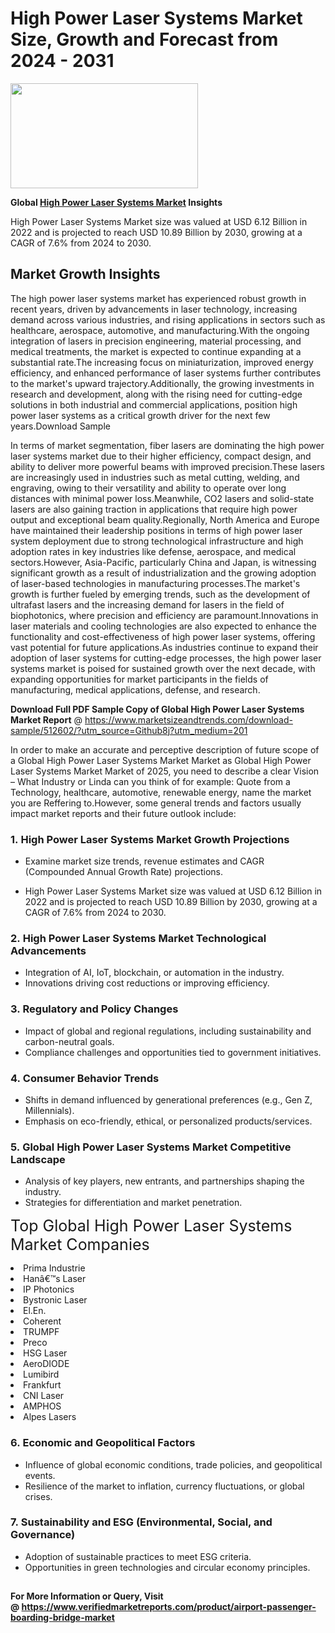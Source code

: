 <H1>High Power Laser Systems Market Size, Growth and Forecast from 2024 - 2031</H1><img class="aligncenter size-medium wp-image-584254" src="https://thirdeyenews.in/wp-content/uploads/2024/09/Global-Market-Research-300x168.jpeg" alt="" width="300" height="168" /><p><strong>Global&nbsp;<a href="https://www.marketsizeandtrends.com/download-sample/512602/?utm_source=Github8j?utm_medium=201">High Power Laser Systems Market</a> Insights</strong></p><p>High Power Laser Systems Market size was valued at USD 6.12 Billion in 2022 and is projected to reach USD 10.89 Billion by 2030, growing at a CAGR of 7.6% from 2024 to 2030.</p><p><h2>Market Growth Insights</h2> <p>The high power laser systems market has experienced robust growth in recent years, driven by advancements in laser technology, increasing demand across various industries, and rising applications in sectors such as healthcare, aerospace, automotive, and manufacturing.With the ongoing integration of lasers in precision engineering, material processing, and medical treatments, the market is expected to continue expanding at a substantial rate.The increasing focus on miniaturization, improved energy efficiency, and enhanced performance of laser systems further contributes to the market's upward trajectory.Additionally, the growing investments in research and development, along with the rising need for cutting-edge solutions in both industrial and commercial applications, position high power laser systems as a critical growth driver for the next few years.Download Sample </p> <p>In terms of market segmentation, fiber lasers are dominating the high power laser systems market due to their higher efficiency, compact design, and ability to deliver more powerful beams with improved precision.These lasers are increasingly used in industries such as metal cutting, welding, and engraving, owing to their versatility and ability to operate over long distances with minimal power loss.Meanwhile, CO2 lasers and solid-state lasers are also gaining traction in applications that require high power output and exceptional beam quality.Regionally, North America and Europe have maintained their leadership positions in terms of high power laser system deployment due to strong technological infrastructure and high adoption rates in key industries like defense, aerospace, and medical sectors.However, Asia-Pacific, particularly China and Japan, is witnessing significant growth as a result of industrialization and the growing adoption of laser-based technologies in manufacturing processes.The market's growth is further fueled by emerging trends, such as the development of ultrafast lasers and the increasing demand for lasers in the field of biophotonics, where precision and efficiency are paramount.Innovations in laser materials and cooling technologies are also expected to enhance the functionality and cost-effectiveness of high power laser systems, offering vast potential for future applications.As industries continue to expand their adoption of laser systems for cutting-edge processes, the high power laser systems market is poised for sustained growth over the next decade, with expanding opportunities for market participants in the fields of manufacturing, medical applications, defense, and research.</p><p><span class=""><strong>Download Full PDF Sample Copy of Global High Power Laser Systems Market Report</strong> @ <a href="https://www.marketsizeandtrends.com/download-sample/512602/?utm_source=Github8j?utm_medium=201" target="_blank">https://www.marketsizeandtrends.com/download-sample/512602/?utm_source=Github8j?utm_medium=201</a></span></p><p>In order to make an accurate and perceptive description of future scope of a Global&nbsp;High Power Laser Systems Market Market as Global&nbsp;High Power Laser Systems Market Market of 2025, you need to describe a clear Vision &ndash; What Industry or Linda can you think of for example: Quote from a Technology, healthcare, automotive, renewable energy, name the market you are Reffering to.However, some general trends and factors usually impact market reports and their future outlook include:</p><h3>1.&nbsp;<strong>High Power Laser Systems Market Growth Projections</strong></h3><ul><li>Examine market size trends, revenue estimates and CAGR (Compounded Annual Growth Rate) projections.</li><li><p>High Power Laser Systems Market size was valued at USD 6.12 Billion in 2022 and is projected to reach USD 10.89 Billion by 2030, growing at a CAGR of 7.6% from 2024 to 2030.</p></li></ul><h3>2.&nbsp;<strong>High Power Laser Systems Market Technological Advancements</strong></h3><ul><li>Integration of AI, IoT, blockchain, or automation in the industry.</li><li>Innovations driving cost reductions or improving efficiency.</li></ul><h3>3.&nbsp;<strong>Regulatory and Policy Changes</strong></h3><ul><li>Impact of global and regional regulations, including sustainability and carbon-neutral goals.</li><li>Compliance challenges and opportunities tied to government initiatives.</li></ul><h3>4.&nbsp;<strong>Consumer Behavior Trends</strong></h3><ul><li>Shifts in demand influenced by generational preferences (e.g., Gen Z, Millennials).</li><li>Emphasis on eco-friendly, ethical, or personalized products/services.</li></ul><h3>5.&nbsp;<strong>Global High Power Laser Systems Market Competitive Landscape</strong></h3><ul><li>Analysis of key players, new entrants, and partnerships shaping the industry.</li><li>Strategies for differentiation and market penetration.</li></ul><p data-pm-slice="1 1 []"><span style="color: inherit; font-family: inherit; font-size: 25px;">Top Global High Power Laser Systems Market Companies</span></p><div class="" data-test-id=""><p><li>Prima Industrie</li><li> Hanâ€™s Laser</li><li> IP Photonics</li><li> Bystronic Laser</li><li> El.En.</li><li> Coherent</li><li> TRUMPF</li><li> Preco</li><li> HSG Laser</li><li> AeroDIODE</li><li> Lumibird</li><li> Frankfurt</li><li> CNI Laser</li><li> AMPHOS</li><li> Alpes Lasers</li></p></div><h3>6.&nbsp;<strong>Economic and Geopolitical Factors</strong></h3><ul><li>Influence of global economic conditions, trade policies, and geopolitical events.</li><li>Resilience of the market to inflation, currency fluctuations, or global crises.</li></ul><h3>7.&nbsp;<strong>Sustainability and ESG (Environmental, Social, and Governance)</strong></h3><ul><li>Adoption of sustainable practices to meet ESG criteria.</li><li>Opportunities in green technologies and circular economy principles.</li></ul><h2><strong style="font-size: 14px;">For More Information or Query, Visit @&nbsp;</strong><a style="background-color: #ffffff; font-size: 14px;" href="https://www.marketsizeandtrends.com/report/high-power-laser-systems-market/" target="_blank">https://www.verifiedmarketreports.com/product/airport-passenger-boarding-bridge-market</a></h2>